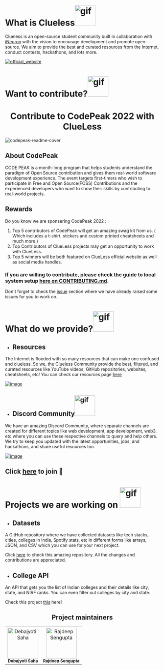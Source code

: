 <!-- # What is Clueless? ![hippo](https://media.tenor.com/LA_6z3bAMScAAAAi/ナニ-ベタックマ.gif) -->
# What is Clueless<img src="https://media.tenor.com/LA_6z3bAMScAAAAi/ナニ-ベタックマ.gif" alt="gif" width="67"/>

Clueless is an open-source student community built in collaboration with [iNeuron]() with the vision to encourage development and promote open-source. We aim to provide the best and curated resources from the Internet, conduct contests, hackathons, and lots more.

[![official_website](https://www.linkpicture.com/q/cluelessHomepage.png)](https://www.clueless.tech/)

# Want to contribute?<img src="https://media.tenor.com/8q1Mi4wzB7sAAAAj/robot-cute.gif" alt="gif" width="67"/>

<h1 align='center'>Contribute to CodePeak 2022 with ClueLess</h1>

![codepeak-readme-cover](https://user-images.githubusercontent.com/91758830/205308086-df454271-2d7a-4158-a743-4359a18e8038.jpeg)

## About CodePeak 
CODE PEAK is a month-long program that helps students understand the paradigm of Open Source contribution and gives them real-world software development experience. The event targets first-timers who wish to participate in Free and Open Source(FOSS) Contributions and the experienced developers who want to show their skills by contributing to real-world projects.

## Rewards
Do you know we are sponsering CodePeak 2022 : 
1. Top 5 contributors of CodePeak will get an amazing swag kit from us. ( Which includes a t-shirt, stickers and custom printed cheatsheets and much more.)
2. Top Contributors of ClueLess projects may get an opportunity to work with ClueLess.  
3. Top 5 winners will be both featured on ClueLess official website as well as social media handles.


### If you are willing to contribute, please check the guide to local system setup [here on CONTRIBUTING.md](https://github.com/Clueless-Community/clueless-official-website/blob/main/CONTRIBUTING.md).

Don't forget to check the [issue](https://github.com/Clueless-Community/clueless-official-website/issues) section where we have already raised some issues for you to work on.

# What do we provide?<img src="https://media.tenor.com/ZhY_wsBbhvQAAAAi/bulb-light.gif" alt="gif" width="67"/>

+ ## Resources

The Internet is flooded with so many resources that can make one confused and clueless. So we, the Clueless Community provide the best, filtered, and curated resources like YouTube videos, GitHub repositories, websites, cheatsheets, etc! You can check our resources page [here](https://clueless-resources.super.site/resources)



[![image](https://www.linkpicture.com/q/cluelessResources.png)](https://clueless-resources.super.site/resources)

+ ## Discord Community<img src="https://media.tenor.com/EU5PsyIFwRUAAAAj/wumpus-discord.gif" alt="gif" width="67"/>
We have an amazing Discord Community, where separate channels are created for different topics like web development, app development, web3, etc where you can use these respective channels to query and help others. We try to keep you updated with the latest opportunities, jobs, and hackathons, and share useful resources too.

[![image](https://www.linkpicture.com/q/cluelessDiscord.png)](https://discord.gg/zrVMjGW8sB)


Click [here](https://discord.gg/zrVMjGW8sB) to  join 🚀
---

#  Projects we are working on <img src="https://media.tenor.com/DIuaMBpri1QAAAAi/working-smiles.gif" alt="gif" width="67"/>
+ ## Datasets
A GitHub repository where we have collected datasets like tech stacks, cities, colleges in India, Spotify stats, etc in different forms like arrays, JSON, and CSV which you can use for your next project.

Click [here](https://github.com/Clueless-Community/Datasets) to check this amazing repository. All the changes and contributions are appreciated.

+ ## College API
An API that gets you the list of Indian colleges and their details like city, state, and NIRF ranks. You can even filter out colleges by city and state. 

Check this project [this](https://github.com/Clueless-Community/collegeAPI) here! 

<h2 align='center'> Project maintainers </h2>
<table align='center'>
<tr>
    <td align="center">
        <a href="https://github.com/Debajyoti14">
            <img src="https://avatars.githubusercontent.com/u/91759192?v=4" width="100;" alt="Debajyoti Saha"/>
            <br />
            <sub><b>Debajyoti Saha</b></sub>
        </a>
    </td>
    <td align="center">
        <a href="https://github.com/Rajdip019">
            <img src="https://avatars.githubusercontent.com/u/91758830?v=4" width="100;" alt="Rajdeep Sengupta"/>
            <br />
            <sub><b>Rajdeep Sengupta</b></sub>
        </a>
    </td>
  </tr>
</table>
